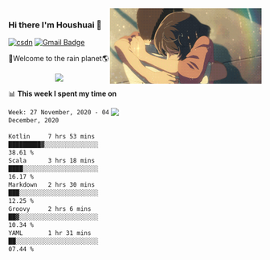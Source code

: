 <img  align='right' height="150" src="https://github.com/LikeRainDay/LikeRainDay/blob/master/pic/img_rain_1.gif?raw=true">



### Hi there I'm Houshuai :lemon:

[![csdn](https://img.shields.io/badge/-csdn-c14438?style=flat-square&logo=c&logoColor=white)](https://blog.csdn.net/qq_15807167)
[![Gmail Badge](https://img.shields.io/badge/-gmail-c14438?style=flat-square&logo=Gmail&logoColor=white&link=mailto:houshuai0816@gmail.com)](mailto:houshuai0816@gmail.com)

🚀Welcome to the rain planet🌎

<center>
<img align='center'  src="https://source.unsplash.com/random/1200x600">
</center>

📊 **This week I spent my time on**

<img align='right'   width="300" src="https://github-readme-stats.vercel.app/api?username=LikeRainDay&show_icons=true&title_color=fff&icon_color=79ff97&text_color=9f9f9f&bg_color=151515">

<!--START_SECTION:waka-->
```text
Week: 27 November, 2020 - 04 December, 2020

Kotlin     7 hrs 53 mins   █████████▓░░░░░░░░░░░░░░░   38.61 % 
Scala      3 hrs 18 mins   ████░░░░░░░░░░░░░░░░░░░░░   16.17 % 
Markdown   2 hrs 30 mins   ███░░░░░░░░░░░░░░░░░░░░░░   12.25 % 
Groovy     2 hrs 6 mins    ██▓░░░░░░░░░░░░░░░░░░░░░░   10.34 % 
YAML       1 hr 31 mins    ██░░░░░░░░░░░░░░░░░░░░░░░   07.44 % 
```
<!--END_SECTION:waka-->
